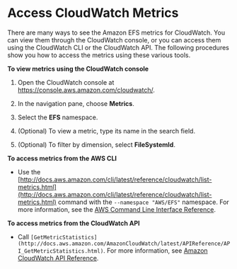 # Access CloudWatch Metrics<a name="accessingmetrics"></a>

 There are many ways to see the Amazon EFS metrics for CloudWatch\. You can view them through the CloudWatch console, or you can access them using the CloudWatch CLI or the CloudWatch API\. The following procedures show you how to access the metrics using these various tools\.

**To view metrics using the CloudWatch console**

1. Open the CloudWatch console at [https://console\.aws\.amazon\.com/cloudwatch/](https://console.aws.amazon.com/cloudwatch)\.

1. In the navigation pane, choose **Metrics**\. 

1. Select the **EFS** namespace\.

1. \(Optional\) To view a metric, type its name in the search field\.

1. \(Optional\) To filter by dimension, select **FileSystemId**\.

**To access metrics from the AWS CLI**

+  Use the [http://docs.aws.amazon.com/cli/latest/reference/cloudwatch/list-metrics.html](http://docs.aws.amazon.com/cli/latest/reference/cloudwatch/list-metrics.html) command with the `--namespace "AWS/EFS"` namespace\. For more information, see the [AWS Command Line Interface Reference](http://docs.aws.amazon.com/cli/latest/reference/)\. 

**To access metrics from the CloudWatch API**

+  Call `[GetMetricStatistics](http://docs.aws.amazon.com/AmazonCloudWatch/latest/APIReference/API_GetMetricStatistics.html)`\. For more information, see [Amazon CloudWatch API Reference](http://docs.aws.amazon.com/AmazonCloudWatch/latest/APIReference/)\. 